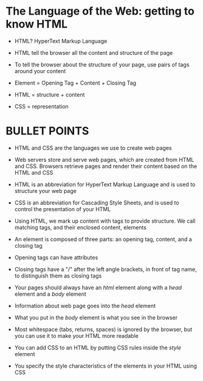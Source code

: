 # The Language of the Web: getting to know HTML
* HTML? HyperText Markup Language
* HTML tell the browser all the content and structure of the page

* To tell the browser about the structure of your page, use pairs of tags around your content
* Element = Opening Tag + Content + Closing Tag

* HTML = structure + content
* CSS = representation

# BULLET POINTS
* HTML and CSS are the languages we use to create web pages

* Web servers store and serve web pages, which are created from HTML and CSS. Browsers retrieve pages and render their content based on the HTML and CSS

* HTML is an abbreviation for HyperText Markup Language and is used to structure your web page

* CSS is an abbreviation for Cascading Style Sheets, and is used to control the presentation of your HTML

* Using HTML, we mark up content with tags to provide structure. We call matching tags, and their enclosed content, elements

* An element is composed of three parts: an opening tag, content, and a closing tag

* Opening tags can have attributes

* Closing tags have a "/" after the left angle brackets, in front of tag name, to distinguish them as closing tags

* Your pages should always have an *html* element along with a *head* element and a *body* element

* Information about web page goes into the *head* element

* What you put in the *body* element is what you see in the browser

* Most whitespace (tabs, returns, spaces) is ignored by the browser, but you can use it to make your HTML more readable

* You can add CSS to an HTML by putting CSS rules inside the *style* element

* You specify the style characteristics of the elements in your HTML using CSS